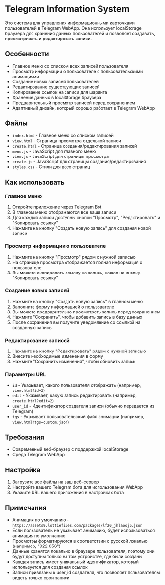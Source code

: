 # Telegram Information System

Это система для управления информационными карточками пользователей в Telegram WebApp. Она использует localStorage браузера для хранения данных пользователей и позволяет создавать, просматривать и редактировать записи.

## Особенности

- Главное меню со списком всех записей пользователя
- Просмотр информации о пользователе с пользовательскими анимациями
- Создание новых записей пользователей
- Редактирование существующих записей
- Копирование ссылок на записи для шаринга
- Хранение данных в localStorage браузера
- Предварительный просмотр записей перед сохранением
- Адаптивный дизайн, который хорошо работает в Telegram WebApp

## Файлы

- `index.html` - Главное меню со списком записей
- `view.html` - Страница просмотра отдельной записи
- `create.html` - Страница создания/редактирования записей
- `menu.js` - JavaScript для главного меню
- `view.js` - JavaScript для страницы просмотра
- `create.js` - JavaScript для страницы создания/редактирования
- `styles.css` - Стили для всех страниц

## Как использовать

### Главное меню

1. Откройте приложение через Telegram Bot
2. В главном меню отображаются все ваши записи
3. Для каждой записи доступны кнопки "Просмотр", "Редактировать" и "Копировать ссылку"
4. Нажмите на кнопку "Создать новую запись" для создания новой записи

### Просмотр информации о пользователе

1. Нажмите на кнопку "Просмотр" рядом с нужной записью
2. На странице просмотра отображается полная информация о пользователе
3. Вы можете скопировать ссылку на запись, нажав на кнопку "Копировать ссылку"

### Создание новых записей

1. Нажмите на кнопку "Создать новую запись" в главном меню
2. Заполните форму информацией о пользователе
3. Вы можете предварительно просмотреть запись перед сохранением
4. Нажмите "Сохранить", чтобы добавить запись в базу данных
5. После сохранения вы получите уведомление со ссылкой на созданную запись

### Редактирование записей

1. Нажмите на кнопку "Редактировать" рядом с нужной записью
2. Внесите необходимые изменения в форму
3. Нажмите "Сохранить изменения", чтобы обновить запись

### Параметры URL

- `id` - Указывает, какого пользователя отображать (например, `view.html?id=2`)
- `edit` - Указывает, какую запись редактировать (например, `create.html?edit=2`)
- `user_id` - Идентификатор создателя записи (обычно передается из Telegram)
- `tgs` - Указывает пользовательский файл анимации (например, `view.html?tgs=custom.json`)

## Требования

- Современный веб-браузер с поддержкой localStorage
- Среда Telegram WebApp

## Настройка

1. Загрузите все файлы на ваш веб-сервер
2. Настройте вашего Telegram бота для использования WebApp
3. Укажите URL вашего приложения в настройках бота

## Примечания

- Анимация по умолчанию - `https://assets9.lottiefiles.com/packages/lf20_jhlaooj5.json`
- Если пользователь не указывает анимацию, будет использоваться анимация по умолчанию
- Просмотры форматируются в соответствии с русской локалью (например, "922 056")
- Данные хранятся локально в браузере пользователя, поэтому они будут доступны только на том устройстве, где были созданы
- Каждая запись имеет уникальный идентификатор, который используется для создания ссылок
- Записи привязаны к user_id создателя, что позволяет пользователям видеть только свои записи 